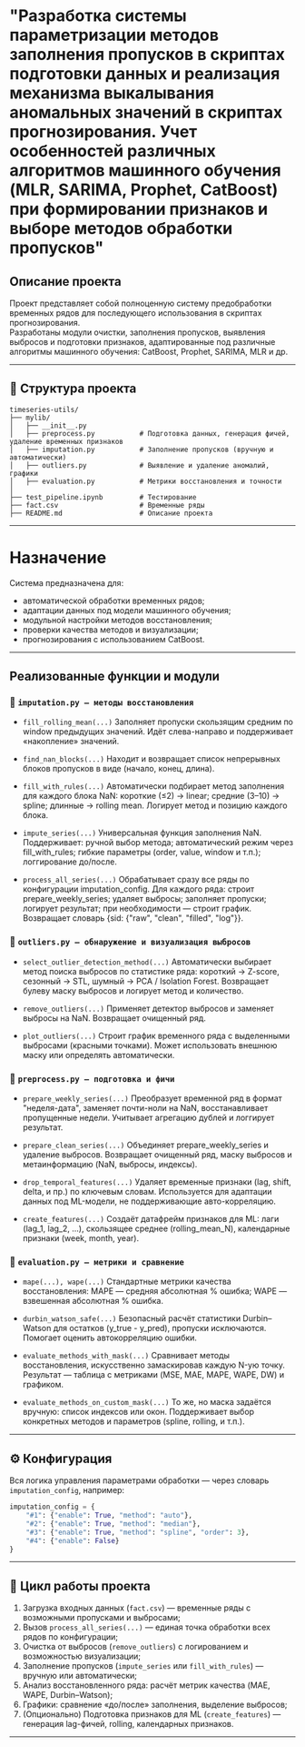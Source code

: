 # "Разработка системы параметризации методов заполнения пропусков в скриптах подготовки данных и реализация механизма выкалывания аномальных значений в скриптах прогнозирования. Учет особенностей различных алгоритмов машинного обучения (MLR, SARIMA, Prophet, CatBoost) при формировании признаков и выборе методов обработки пропусков"

## Описание проекта

Проект представляет собой полноценную систему предобработки временных рядов для последующего использования в скриптах прогнозирования.  
Разработаны модули очистки, заполнения пропусков, выявления выбросов и подготовки признаков, адаптированные под различные алгоритмы машинного обучения: CatBoost, Prophet, SARIMA, MLR и др.

---
## 📂 Структура проекта

```
timeseries-utils/
├── mylib/
│   ├── __init__.py
│   ├── preprocess.py           # Подготовка данных, генерация фичей, удаление временных признаков
│   ├── imputation.py           # Заполнение пропусков (вручную и автоматически)
│   ├── outliers.py             # Выявление и удаление аномалий, графики
│   ├── evaluation.py           # Метрики восстановления и точности
│
├── test_pipeline.ipynb         # Тестирование 
├── fact.csv                    # Временные ряды
├── README.md                   # Описание проекта
```
---
# Назначение

Система предназначена для:

- автоматической обработки временных рядов;
- адаптации данных под модели машинного обучения;
- модульной настройки методов восстановления;
- проверки качества методов и визуализации;
- прогнозирования с использованием CatBoost.

---
## Реализованные функции и модули

### 📁 `imputation.py — методы восстановления`
- `fill_rolling_mean(...)`
Заполняет пропуски скользящим средним по window предыдущих значений. Идёт слева-направо и поддерживает «накопление» значений.

- `find_nan_blocks(...)`
Находит и возвращает список непрерывных блоков пропусков в виде (начало, конец, длина).

- `fill_with_rules(...)`
Автоматически подбирает метод заполнения для каждого блока NaN: короткие (≤2) → linear; средние (3–10) → spline; длинные → rolling mean. Логирует метод и позицию каждого блока.

- `impute_series(...)`
Универсальная функция заполнения NaN. Поддерживает: ручной выбор метода; автоматический режим через fill_with_rules; гибкие параметры (order, value, window и т.п.); логгирование до/после.

- `process_all_series(...)`
Обрабатывает сразу все ряды по конфигурации imputation_config.
Для каждого ряда: строит prepare_weekly_series; удаляет выбросы; заполняет пропуски; логирует результат; при необходимости — строит график. Возвращает словарь {sid: {"raw", "clean", "filled", "log"}}.


### 📁 `outliers.py — обнаружение и визуализация выбросов`
- `select_outlier_detection_method(...)`
Автоматически выбирает метод поиска выбросов по статистике ряда: короткий → Z-score, сезонный → STL, шумный → PCA / Isolation Forest. Возвращает булеву маску выбросов и логирует метод и количество.

- `remove_outliers(...)`
Применяет детектор выбросов и заменяет выбросы на NaN. Возвращает очищенный ряд.

- `plot_outliers(...)`
Строит график временного ряда с выделенными выбросами (красными точками). Может использовать внешнюю маску или определять автоматически.


### 📁 `preprocess.py — подготовка и фичи`
- `prepare_weekly_series(...)`
Преобразует временной ряд в формат "неделя-дата", заменяет почти-ноли на NaN, восстанавливает пропущенные недели. Учитывает агрегацию дублей и логгирует результат.

- `prepare_clean_series(...)`
Объединяет prepare_weekly_series и удаление выбросов. Возвращает очищенный ряд, маску выбросов и метаинформацию (NaN, выбросы, индексы).

- `drop_temporal_features(...)`
Удаляет временные признаки (lag, shift, delta, и пр.) по ключевым словам. Используется для адаптации данных под ML-модели, не поддерживающие авто-корреляцию.

- `create_features(...)` 
Создаёт датафрейм признаков для ML: лаги (lag_1, lag_2, ...), скользящее среднее (rolling_mean_N), календарные признаки (week, month, year).

### 📁 `evaluation.py — метрики и сравнение`
- `mape(...), wape(...)`
Стандартные метрики качества восстановления: MAPE — средняя абсолютная % ошибка; WAPE — взвешенная абсолютная % ошибка.

- `durbin_watson_safe(...)`
Безопасный расчёт статистики Durbin–Watson для остатков (y_true - y_pred), пропуски исключаются. Помогает оценить автокорреляцию ошибки.

- `evaluate_methods_with_mask(...)`
Сравнивает методы восстановления, искусственно замаскировав каждую N-ую точку.
Результат — таблица с метриками (MSE, MAE, MAPE, WAPE, DW) и графиком.

- `evaluate_methods_on_custom_mask(...)`
То же, но маска задаётся вручную: список индексов или окон.
Поддерживает выбор конкретных методов и параметров (spline, rolling, и т.п.).
---

## ⚙️ Конфигурация

Вся логика управления параметрами обработки — через словарь `imputation_config`, например:

```python
imputation_config = {
    "#1": {"enable": True, "method": "auto"},
    "#2": {"enable": True, "method": "median"},
    "#3": {"enable": True, "method": "spline", "order": 3},
    "#4": {"enable": False}
}
```
---

## 🔄 Цикл работы проекта

1. Загрузка входных данных (`fact.csv`) — временные ряды с возможными пропусками и выбросами;
2. Вызов `process_all_series(...)` — единая точка обработки всех рядов по конфигурации;
3. Очистка от выбросов (`remove_outliers`) с логированием и возможностью визуализации;
4. Заполнение пропусков (`impute_series` или `fill_with_rules`) — вручную или автоматически;
5. Анализ восстановленного ряда: расчёт метрик качества (MAE, WAPE, Durbin–Watson);
6. Графики: сравнение «до/после» заполнения, выделение выбросов;
7. (Опционально) Подготовка признаков для ML (`create_features`) — генерация lag-фичей, rolling, календарных признаков.

---
